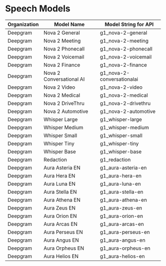 # Speech Models

| Organization | Model Name               | Model String for API        |
| ------------ | ------------------------ | --------------------------- |
| Deepgram     | Nova 2 General           | g1\_nova-2-general          |
| Deepgram     | Nova 2 Meeting           | g1\_nova-2-meeting          |
| Deepgram     | Nova 2 Phonecall         | g1\_nova-2-phonecall        |
| Deepgram     | Nova 2 Voicemail         | g1\_nova-2-voicemail        |
| Deepgram     | Nova 2 Finance           | g1\_nova-2-finance          |
| Deepgram     | Nova 2 Conversational AI | g1\_nova-2-conversationalai |
| Deepgram     | Nova 2 Video             | g1\_nova-2-video            |
| Deepgram     | Nova 2 Medical           | g1\_nova-2-medical          |
| Deepgram     | Nova 2 DriveThru         | g1\_nova-2-drivethru        |
| Deepgram     | Nova 2 Automotive        | g1\_nova-2-automotive       |
| Deepgram     | Whisper Large            | g1\_whisper-large           |
| Deepgram     | Whisper Medium           | g1\_whisper-medium          |
| Deepgram     | Whisper Small            | g1\_whisper-small           |
| Deepgram     | Whisper Tiny             | g1\_whisper-tiny            |
| Deepgram     | Whisper Base             | g1\_whisper-base            |
| Deepgram     | Redaction                | g1\_redaction               |
| Deepgram     | Aura Asteria EN          | g1\_aura-asteria-en         |
| Deepgram     | Aura Hera EN             | g1\_aura-hera-en            |
| Deepgram     | Aura Luna EN             | g1\_aura-luna-en            |
| Deepgram     | Aura Stella EN           | g1\_aura-stella-en          |
| Deepgram     | Aura Athena EN           | g1\_aura-athena-en          |
| Deepgram     | Aura Zeus EN             | g1\_aura-zeus-en            |
| Deepgram     | Aura Orion EN            | g1\_aura-orion-en           |
| Deepgram     | Aura Arcas EN            | g1\_aura-arcas-en           |
| Deepgram     | Aura Perseus EN          | g1\_aura-perseus-en         |
| Deepgram     | Aura Angus EN            | g1\_aura-angus-en           |
| Deepgram     | Aura Orpheus EN          | g1\_aura-orpheus-en         |
| Deepgram     | Aura Helios EN           | g1\_aura-helios-en          |
